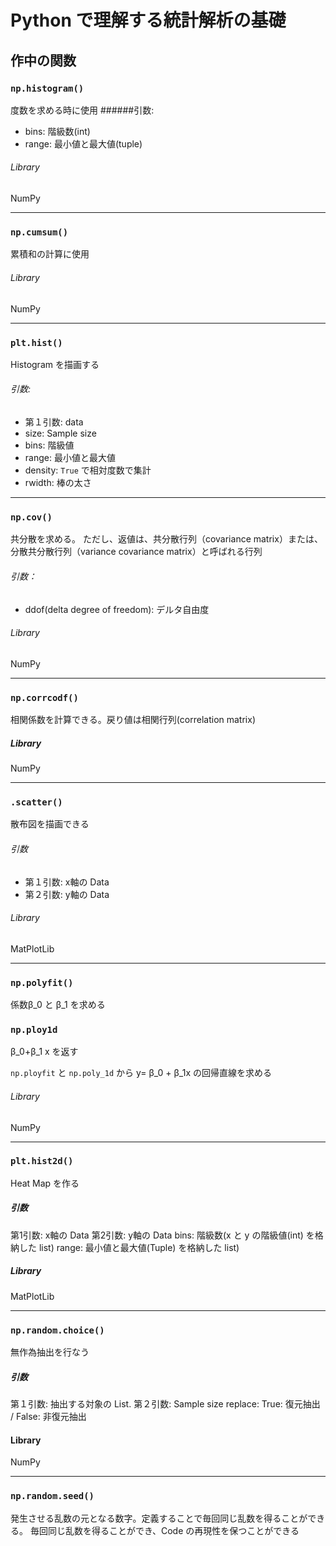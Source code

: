 # Python で理解する統計解析の基礎

## 作中の関数

### `np.histogram()`
度数を求める時に使用
######引数:

- bins: 階級数(int)
- range: 最小値と最大値(tuple)
###### Library
NumPy

---

### `np.cumsum()`
累積和の計算に使用

###### Library
NumPy

---
### `plt.hist()`
Histogram を描画する

###### 引数:
- 第１引数: data
- size: Sample size
- bins: 階級値
- range: 最小値と最大値
- density: `True` で相対度数で集計
- rwidth: 棒の太さ

---
### `np.cov()`
共分散を求める。
ただし、返値は、共分散行列（covariance matrix）または、分散共分散行列（variance covariance matrix）と呼ばれる行列
###### 引数：
- ddof(delta degree of freedom): デルタ自由度
###### Library
NumPy

---
### `np.corrcodf()`
相関係数を計算できる。戻り値は相関行列(correlation matrix)
##### Library
NumPy

---
### `.scatter()`
散布図を描画できる

###### 引数
- 第１引数: x軸の Data
- 第２引数: y軸の Data

###### Library
MatPlotLib

---
### `np.polyfit()`
係数β_0 と β_1 を求める

### `np.ploy1d`
β_0+β_1 x を返す

`np.ployfit` と `np.poly_1d` から y= β_0 + β_1x の回帰直線を求める

###### Library
NumPy

---
### `plt.hist2d()`
Heat Map を作る

##### 引数
第1引数: x軸の Data
第2引数: y軸の Data
bins: 階級数(x と y の階級値(int) を格納した list)
range: 最小値と最大値(Tuple) を格納した list)
##### Library
MatPlotLib

---

### `np.random.choice()`
無作為抽出を行なう
##### 引数
第１引数: 抽出する対象の List.
第２引数: Sample size
replace: True: 復元抽出 / False: 非復元抽出
#### Library
NumPy

---
### `np.random.seed()`
発生させる乱数の元となる数字。定義することで毎回同じ乱数を得ることができる。
毎回同じ乱数を得ることができ、Code の再現性を保つことができる